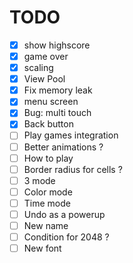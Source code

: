 # TODO
- [x] show highscore
- [x] game over
- [x] scaling
- [x] View Pool
- [x] Fix memory leak
- [x] menu screen
- [x] Bug: multi touch
- [x] Back button
- [ ] Play games integration
- [ ] Better animations ?
- [ ] How to play
- [ ] Border radius for cells ?
- [ ] 3 mode
- [ ] Color mode
- [ ] Time mode
- [ ] Undo as a powerup
- [ ] New name
- [ ] Condition for 2048 ?
- [ ] New font
